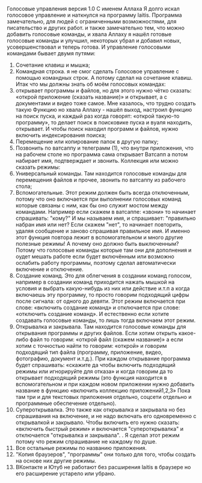 Голосовые управления версия 1.0
С именем Аллаха
Я долго искал голосовое управление и наткнулся на программу laitis.
Программа замечательно, для людей с ограниченными возможностями, для писательство и других работ. 
и также замечательно тем, что можно добавить голосовые команды, и хвала Аллаху я нашёл готовые голосовые команды и улучшил, 
некоторых убрал и добавил новых, усовершенствовал и теперь готова.
И управление голосовыми командами бывает двумя путями:
1. Сочетание клавиш и мышка;
2. Командная строка.
я не смог сделать Голосовое управление с помощью командных строк. А потому сделал на сочетание клавиш. Итак что мы должны знать об моём голосовых командах:
1. открывает программы и файлов, но для этого нужно чётко сказать: «открой приложение (сказать название)» и открывает, а с документами и видео тоже самое. 
Мне казалось, что трудно создать такую Функцию но хвала Аллаху - нашёл выход, настроил функцию на поиск пуска, и каждый раз когда говорят: «открой такую-то программу», 
то делает поиск в поисковике пуска и вуаля находить, открывает. И чтобы поиск находил программ и файлов, нужно включить индексирования поиска;
2. Перемещение или копирование папок в другую папку;
3. Позвонить по ватсаппу и телеграмм (1), что внутри приложения, что на рабочем столе но программа сама открывает Ватсапп а потом набирает имя, подтверждает и звонить.
Коллекция или можно сказать режимы:
1. Универсальный команды. Там находится голосовые команды для перемещения файлов и прочее, звонить по ватсаппу из рабочего стола;
2. Вспомогательные. Этот режим должен быть всегда отключенным, потому что оно включается при выполнении голосовых команд которые связаны с ним, как бы оно служит мостом между 
командами. 
Например если скажем в ватсаппе: «звони» то начинает спрашивать: "кому?" И мы называем имя, и спрашивает: "правильно набран имя или нет? Если скажем "нет", то начинает повторить,
удаляя сообщение и заново спрашивая правильное имя. И именно этот функция повтора лежит в вспомогательном и много другие полезные режимы! А почему оно должно быть выключенным? 
Потому что голосовые команды которые там они для дополнения и оудет мешать работе если будет включённым или возможно ослабить работу программы, поэтому сделал автоматически включение и отключение.
3. Создание команд. Это для облегчения в создании команд голосом, например в создании команд приходится нажать мышкой на условия и выбрать какую-нибудь из них или действие и.т.п а когда включаешь эту программу, 
то просто говорим подходящий цифры после сигнала: от одного до девяти. Этот режим включается при слове: «включить создание команд» и отключается при слове: «отключить создание команд». И естественно если хотите создавать 
голосовые команды, то лишь тогда включаем этот режим.
4. Открывалка и закрывала. Там находится голосовые команды для открывания программы и других файлов. Если хотим открыть какое-либо файл то говорим: «открой файл (скажем название)» а если хотим с точностью найти то говорим: 
«открой» и говорим подходящий тип файла (программу, приложение, видео, фотографию, документ и.т.д.). При каждом открывание программа будет спрашивать: «скажите да чтобы включить подходящий режимы или игнорируйте для отказа» 
и когда говорим да то открывает подходящий режимы (это функция находится в вспомогательном и при каждом новом приложении нужно добавить название в функцию «включить коллекцию приложений1,2,3» Пока там три и для текстовых приложения 
отдельно, соцсети отдельно и программные обеспечение отдельно).
5. Супероткрывалка. Это также как открывалка и закрывала но без спрашивания на включение, и не надо включать его одновременно с открывалкой и закрывало. Чтобы включить его нужно сказать: «включить быстрый режим» и включается "супероткрывалка"
и отключается "открывалка и закрывала".
. Я сделал этот режим потому
что режим спрашивание не каждому по душе.
6. Все остальные режимы по названию приложения.
7. "Копия браузеров", "программы" они только для того, чтобы создать на основе них другие режимы.
8. ВКонтакте и Ютуб не работают без расширения laitis в браузере но его расширение устарело или убрано.
